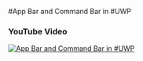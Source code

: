 #App Bar and Command Bar in #UWP

### YouTube Video
[![App Bar and Command Bar in #UWP](http://img.youtube.com/vi/NNaoYttwiuk/0.jpg)](https://youtu.be/NNaoYttwiuk "App Bar and Command Bar in #UWP")
